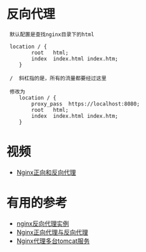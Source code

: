 # 反向代理

     默认配置是查找nginx目录下的html
     
     location / {
            root   html;
            index  index.html index.htm;
        }
        
     /  斜杠指的是，所有的流量都要经过这里
     
     修改为
        location / {
            proxy_pass  https://localhost:8080;
            root   html;
            index  index.html index.htm;
        }
     



# 视频

* [Nginx正向和反向代理](https://www.bilibili.com/video/av68136734?p=3)


# 有用的参考

* [nginx反向代理实例](https://www.cnblogs.com/hanmk/p/9289069.html)
* [Nginx正向代理与反向代理](https://www.jianshu.com/p/ae76c223c6ef)
* [Nginx代理多台tomcat服务](https://www.jianshu.com/p/675317d33eac)
